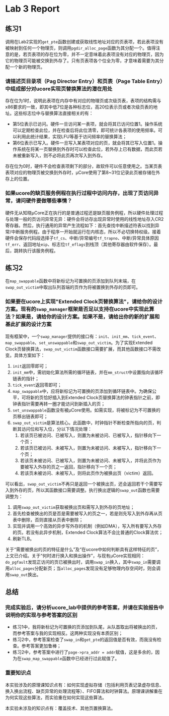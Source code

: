 # Lab 3 Report

## 练习1

调用在Lab2实现的`get_pte`函数创建或获取线性地址对应的页表项，若此表项没有被映射到任何一个物理页，则调用`pgdir_alloc_page`函数为其分配一个。值得注意的是，若页表项的存在位为零，并不一定意味着此表项没有对应的物理页，因为它的物理页可能被交换到外存了。只有页表项各个位全为零，才意味着需要为其分配一个新的物理页。

### 请描述页目录项（Pag Director Entry）和页表（Page Table Entry）中组成部分对ucore实现页替换算法的潜在用处

存在位为1时，说明此表项在内存中有对应的物理页或次级页表，表项的结构需与x86要求的一致，即其中低7位是各种标志位，高20位表示页或者次级页表的地址。这些标志位中与替换算法直接相关的有：

- 第5位表示已访问。硬件一旦访问某一表项，就会将其已访问位置1。操作系统可以定期检查此位，并在检查后将此位清零，即可统计各表项的使用频率。可以利用此统计结果，实现LFU等基于访问频率的替换算法；
- 第6位表示已写入。硬件一旦写入某表项对应的页，就会将其已写入位置1。操作系统在将某一页替换到外存时可以检查此位，若外存上已有数据，而此页若未被重新写入，则不必将此页再次写入到外存。

存在位为0时，硬件不会检查表项剩下的部分，故软件可以任意使用之。当某页表表项对应的物理页被交换到外存时，μCore使用了第8~31位记录此页被存储在外存上的位置。

### 如果ucore的缺页服务例程在执行过程中访问内存，出现了页访问异常，请问硬件要做哪些事情？

硬件无从知晓μCore正在执行的是普通过程还是缺页服务例程，所以硬件处理过程与处理一般的页访问异常无异：硬件会将访存出现异常时使用的线性地址存入CR2寄存器。然后，执行通用的异常产生流程如下：首先查找中断描述符表以找到异常/中断服务例程。由于程序一开始就运行在内核态，所以不必切换特权级。接着硬件会保存代码段选择子`tf_cs`、中断/异常编号`tf_trapno`、中断/异常具体原因`tf_err`、返回地址`eip`、标志位`tf_eflags`到栈顶（其他寄存器由软件保存）。最后，跳转执行该服务例程。

## 练习2

在`map_swappable`函数中将新标记为可置换的页添加到队列末端，在`swap_out_victim`中取出队列首端的页作为将被置换到外存的页即可。

### 如果要在ucore上实现"Extended Clock页替换算法"，请给你的设计方案。现有的`swap_manager`框架是否足以支持在ucore中实现此算法？如果是，请给你的设计方案。如果不是，请给出你的新的扩展和基此扩展的设计方案

现有框架中，一个`swap_manager`提供的接口有：`init`、`init_mm`、`tick_event`、`map_swappable`、`set_unswappable`和`swap_out_victim`。为了实现Extended Clock页替换算法，`swap_out_victim`函数接口需要扩展，而其他函数接口不需改变。具体方案如下：

1. `init`返回零即可；
2. `init_mm`中，需初始化算法所需的循环链表，并在`mm_struct`中设置指向该循环链表的指针；
3. `tick_event`返回零即可；
4. `map_swappable`中，应将新标记为可置换的页添加到循环链表中。为确保公平，可将新的页恰好插入到Extended Clock页替换算法的钟表指针之前，即钟表指针需要再转一圈才能访问到新插入的页；
5. `set_unswappable`函数没有被μCore使用。如需实现，将被标记为不可置换的页移出链表即可；
6. `swap_out_victim`是算法核心。此函数中，时钟指针不断检查所指向的页，判断其访问位和写入位，分以下情况处理：
   1. 若该页已被访问、已被写入，则置为未被访问、已被写入，指针移向下一个页；
   2. 若该页已被访问、未被写入，则置为未被访问、未被写入，指针移向下一个页；
   3. 若该页未被访问、已被写入，则置为未被访问、未被写入，并将此页作为要被写入外存的页之一返回，指针移向下一个页；
   4. 若该页未被访问、未被写入，则将此页作为被换出页（victim）返回。

可以看出，`swap_out_victim`不再只是返回一个被换出页，还会返回若干个需要写入到外存的页，所以其函数接口需要调整。执行换出逻辑的`swap_out`函数也需要调整为：

1. 调用`swap_out_victim`获取被换出页和需写入到外存的页地址；
2. 首先检查被换出的页是否是需要被写入的页之一，若是则先写入到外存再从页表中删除，否则直接从页表中删除；
3. 实现并调用一个高效的异步写外存的机制（例如DMA），写入所有要写入外存的页。若没有此异步机制，Extended Clock算法不会比普通的Clock算法优；
4. 刷新TLB。

关于“需要被换出的页的特征是什么”及“在ucore中如何判断具有这样特征的页”，上文已介绍。关于“何时进行换入和换出操作”，与现有μCore实现相同：`do_pgfault`发现正访问的页已被换出时，调用`swap_in`换入，其中`swap_in`需要调用`alloc_pages`分配新页；当`alloc_pages`发现没有足够物理内存空间时，则会调用`swap_out`换出。

## 总结

### 完成实验后，请分析ucore_lab中提供的参考答案，并请在实验报告中说明你的实现与参考答案的区别

- 练习1中，我将新标记为可置换的页添加到队尾，从队首取出将被换出的页，而参考答案与我的实现相反。这两种实现没有本质区别；
- 练习2中，参考答案检查了`swap_in`和`get_pte`的返回值是否有效，而我没有检查。参考答案更加鲁棒；
- 练习2中，参考答案中进行了`page->pra_addr = addr`赋值，这是多余的，因为在`swap_map_swappable`函数中已经进行过此赋值了。

### 重要知识点

本实验涉及的原理课知识点有：如何实现虚拟存储（包括利用页表记录虚存信息、换入换出流程、缺页异常的处理流程等）、FIFO算法和时钟算法。原理课讲解重在为何实现这些算法，而实验重在如何实现这些算法。

本实验未涉及的知识点有：覆盖技术、其他页置换算法。
